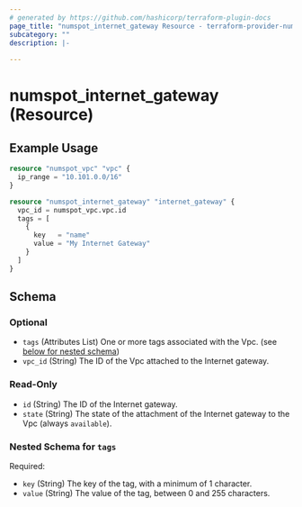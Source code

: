 ```yaml
---
# generated by https://github.com/hashicorp/terraform-plugin-docs
page_title: "numspot_internet_gateway Resource - terraform-provider-numspot"
subcategory: ""
description: |-
  
---
```


# numspot_internet_gateway (Resource)



## Example Usage

```terraform
resource "numspot_vpc" "vpc" {
  ip_range = "10.101.0.0/16"
}

resource "numspot_internet_gateway" "internet_gateway" {
  vpc_id = numspot_vpc.vpc.id
  tags = [
    {
      key   = "name"
      value = "My Internet Gateway"
    }
  ]
}
```

<!-- schema generated by tfplugindocs -->
## Schema

### Optional

- `tags` (Attributes List) One or more tags associated with the Vpc. (see [below for nested schema](#nestedatt--tags))
- `vpc_id` (String) The ID of the Vpc attached to the Internet gateway.

### Read-Only

- `id` (String) The ID of the Internet gateway.
- `state` (String) The state of the attachment of the Internet gateway to the Vpc (always `available`).

<a id="nestedatt--tags"></a>
### Nested Schema for `tags`

Required:

- `key` (String) The key of the tag, with a minimum of 1 character.
- `value` (String) The value of the tag, between 0 and 255 characters.
